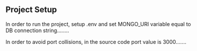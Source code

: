 ## Project Setup

In order to run the project, setup .env and set MONGO_URI variable equal to DB connection string........

In order to avoid port collisions, in the source code port value is 3000.......
